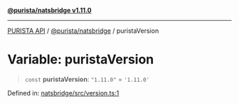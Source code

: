 [**@purista/natsbridge v1.11.0**](../README.md)

***

[PURISTA API](../../../packages.md) / [@purista/natsbridge](../README.md) / puristaVersion

# Variable: puristaVersion

> `const` **puristaVersion**: `"1.11.0"` = `'1.11.0'`

Defined in: [natsbridge/src/version.ts:1](https://github.com/puristajs/purista/blob/master/packages/natsbridge/src/version.ts#L1)
